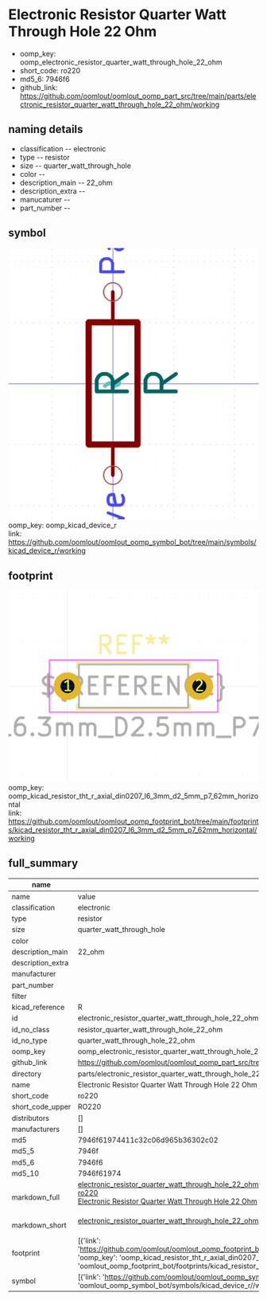 # Electronic Resistor Quarter Watt Through Hole 22 Ohm

  
* oomp_key: oomp_electronic_resistor_quarter_watt_through_hole_22_ohm 
* short_code: ro220
* md5_6: 7946f6  
* github_link: https://github.com/oomlout/oomlout_oomp_part_src/tree/main/parts/electronic_resistor_quarter_watt_through_hole_22_ohm/working  
## naming details
* classification -- electronic
* type -- resistor
* size -- quarter_watt_through_hole
* color -- 
* description_main -- 22_ohm
* description_extra -- 
* manucaturer -- 
* part_number -- 



## symbol

![](symbol/0/working/working_600.png)  
oomp_key: oomp_kicad_device_r  
link: https://github.com/oomlout/oomlout_oomp_symbol_bot/tree/main/symbols/kicad_device_r/working  

## footprint

![](footprint/0/working/working_600.png)  
oomp_key: oomp_kicad_resistor_tht_r_axial_din0207_l6_3mm_d2_5mm_p7_62mm_horizontal  
link: https://github.com/oomlout/oomlout_oomp_footprint_bot/tree/main/footprints/kicad_resistor_tht_r_axial_din0207_l6_3mm_d2_5mm_p7_62mm_horizontal/working  

## full_summary
| name | value | 
| --- | --- | 
| name | value | 
| classification | electronic | 
| type | resistor | 
| size | quarter_watt_through_hole | 
| color |  | 
| description_main | 22_ohm | 
| description_extra |  | 
| manufacturer |  | 
| part_number |  | 
| filter |  | 
| kicad_reference | R | 
| id | electronic_resistor_quarter_watt_through_hole_22_ohm | 
| id_no_class | resistor_quarter_watt_through_hole_22_ohm | 
| id_no_type | quarter_watt_through_hole_22_ohm | 
| oomp_key | oomp_electronic_resistor_quarter_watt_through_hole_22_ohm | 
| github_link | https://github.com/oomlout/oomlout_oomp_part_src/tree/main/parts/electronic_resistor_quarter_watt_through_hole_22_ohm/working | 
| directory | parts/electronic_resistor_quarter_watt_through_hole_22_ohm | 
| name | Electronic Resistor Quarter Watt Through Hole 22 Ohm | 
| short_code | ro220 | 
| short_code_upper | RO220 | 
| distributors | [] | 
| manufacturers | [] | 
| md5 | 7946f61974411c32c06d965b36302c02 | 
| md5_5 | 7946f | 
| md5_6 | 7946f6 | 
| md5_10 | 7946f61974 | 
| markdown_full | [electronic_resistor_quarter_watt_through_hole_22_ohm](https://github.com/oomlout/oomlout_oomp_part_src/tree/main/parts/electronic_resistor_quarter_watt_through_hole_22_ohm/working)<br>[ro220](https://github.com/oomlout/oomlout_oomp_part_src/tree/main/parts/electronic_resistor_quarter_watt_through_hole_22_ohm/working)<br>[Electronic Resistor Quarter Watt Through Hole 22 Ohm](https://github.com/oomlout/oomlout_oomp_part_src/tree/main/parts/electronic_resistor_quarter_watt_through_hole_22_ohm/working)<br><br> | 
| markdown_short | [electronic_resistor_quarter_watt_through_hole_22_ohm](https://github.com/oomlout/oomlout_oomp_part_src/tree/main/parts/electronic_resistor_quarter_watt_through_hole_22_ohm/working)<br><br> | 
| footprint | [{'link': 'https://github.com/oomlout/oomlout_oomp_footprint_bot/tree/main/foootprntss/kicad_resistor_tht_r_axial_din0207_l6_3mm_d2_5mm_p7_62mm_horizontal', 'oomp_key': 'oomp_kicad_resistor_tht_r_axial_din0207_l6_3mm_d2_5mm_p7_62mm_horizontal', 'directory': 'oomlout_oomp_footprint_bot/footprints/kicad_resistor_tht_r_axial_din0207_l6_3mm_d2_5mm_p7_62mm_horizontal//working/working.kicad_mod'}] | 
| symbol | [{'link': 'https://github.com/oomlout/oomlout_oomp_symbol_bot/tree/main/symbols/kicad_device_r', 'oomp_key': 'oomp_kicad_device_r', 'directory': 'oomlout_oomp_symbol_bot/symbols/kicad_device_r//working/working.kicad_sym'}] | 
